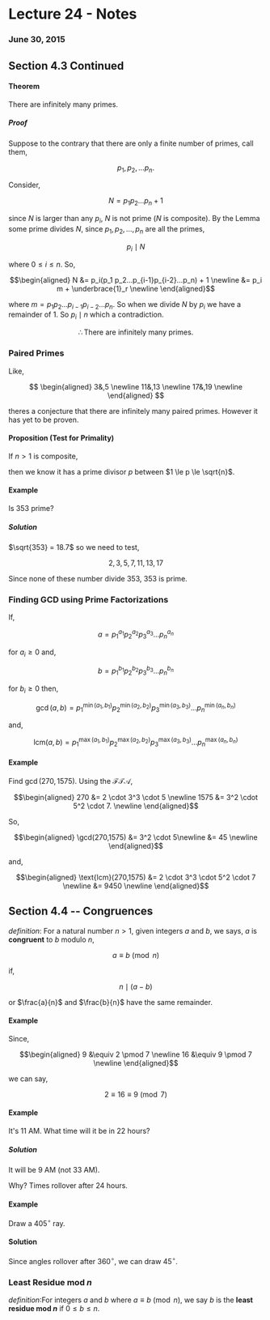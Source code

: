 # Lecture 24 - Notes  

### June 30, 2015  

## Section 4.3 Continued

#### Theorem

There are infinitely many primes.

##### Proof

Suppose to the contrary that there are only a finite number of primes, call them,

$$
    p_1, p_2, ... p_n.
$$

Consider,

$$
    N = p_1p_2...p_n + 1
$$

since $N$ is larger than any $p_i$, $N$ is not prime ($N$ is composite). By the Lemma some prime divides $N$, since $p_1,p_2,...,p_n$ are all the primes,

$$
    p_i \mid N
$$

where $0 \le i \le n$. So,

$$\begin{aligned}
    N &= p_i(p_1 p_2...p_{i-1}p_{i-2}...p_n) + 1 \newline
    &= p_i m + \underbrace{1}_r \newline
\end{aligned}$$

where $m = p_1 p_2...p_{i-1}p_{i-2}...p_n$. So when we divide $N$ by $p_i$ we have a remainder of $1$. So $p_i \mid n$ which a contradiction.

$$
    \therefore \text{There are infinitely many primes.}
$$

### Paired Primes

Like,

$$
\begin{aligned}
    3&,5 \newline
    11&,13 \newline
    17&,19 \newline
\end{aligned}
$$

theres a conjecture that there are infinitely many paired primes. However it has yet to be proven.

#### Proposition (Test for Primality)

If $n > 1$ is composite,

then we know it has a prime divisor $p$ between $1 \le p \le \sqrt{n}$.

#### Example

Is $353$ prime?

##### Solution

$\sqrt{353} = 18.7$ so we need to test,

$$
    2,3,5,7,11,13,17
$$

Since none of these number divide $353$, $353$ is prime.

### Finding GCD using Prime Factorizations

If,

$$
    a = p_1^{a_1} p_2^{a_2} p_3^{a_3}... p_n^{a_n}
$$

for $a_i \ge 0$ and,

$$
    b = p_1^{b_1} p_2^{b_2} p_3^{b_3}... p_n^{b_n}
$$

for $b_i \ge 0$ then,

$$
    \gcd(a,b) = p_1^{\min(a_1,b_1)} p_2^{\min(a_2,b_2)} p_3^{\min(a_3,b_3)}... p_n^{\min(a_n,b_n)}
$$

and,

$$
    \text{lcm}(a,b) = p_1^{\max(a_1,b_1)} p_2^{\max(a_2,b_2)} p_3^{\max(a_3,b_3)}... p_n^{\max(a_n,b_n)}
$$



#### Example

Find $\gcd(270,1575)$. Using the $\mathcal{FTA}$,

$$\begin{aligned}
    270 &= 2 \cdot 3^3 \cdot 5 \newline
    1575 &= 3^2 \cdot 5^2 \cdot 7. \newline
\end{aligned}$$

So,


$$\begin{aligned}
    \gcd(270,1575) &= 3^2 \cdot 5\newline
    &= 45 \newline
\end{aligned}$$

and,


$$\begin{aligned}
    \text{lcm}(270,1575) &= 2 \cdot 3^3 \cdot 5^2 \cdot 7 \newline
    &= 9450 \newline
\end{aligned}$$

## Section 4.4 -- Congruences

_definition_: For a natural number $n \gt 1$, given integers $a$ and $b$, we says, $a$ is __congruent__ to $b$ modulo $n$,

$$
    a \equiv b \pmod n
$$

if,

$$
    n \mid (a - b)
$$

or $\frac{a}{n}$ and $\frac{b}{n}$ have the same remainder.

#### Example

Since,

$$\begin{aligned}
    9 &\equiv 2 \pmod 7 \newline
    16 &\equiv 9 \pmod 7 \newline
\end{aligned}$$
 
 we can say,
 
 $$
    2 \equiv 16 \equiv 9 \pmod 7
 $$

#### Example

It's 11 AM. What time will it be in 22 hours?

##### Solution

It will be 9 AM (not 33 AM).

Why? Times rollover after 24 hours.

#### Example

Draw a $405^\circ$ ray.

#### Solution

Since angles rollover after $360^\circ$, we can draw $45^\circ$.

### Least Residue mod $n$

_definition_:For integers $a$ and $b$ where $a \equiv b \pmod n$, we say $b$ is the __least residue mod $n$__ if $0 \le b \le n$.
